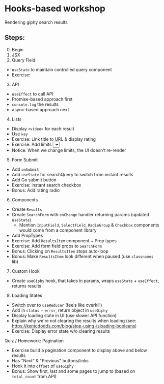 # Hooks-based workshop

Rendering giphy search results

## Steps:

0.  Begin
1.  JSX
1.  Query Field

- `useState` to maintain controlled query component
- Exercise:

3.  API

- `useEffect` to call API
- Promise-based approach first
- `console.log` the results
- async-based approach next

4.  Lists

- Display `<video>` for each result
- Use `key`
- Exercise: Link title to URL & display rating
- Exercise: Add limits <select>
- Notice: When we change limits, the UI doesn't re-render

5.  Form Submit

- Add `onSubmit`
- Add `useState` for searchQuery to switch from instant results
- Add Go submit button
- Exercise: instant search checkbox
- Bonus: Add rating radio

6.  Components

- Create `Results`
- Create `SearchForm` with `onChange` handler returning params (updated `useState`)
  - Mention `InputField`, `SelectField`, `RadioGroup` & `Checkbox` components would come from a component library
- Add PropTypes
- Exercise: Add `ResultsItem` component + Prop types
- Exercise: Add form field props to `SearchForm`
- Bonus: Clicking on `ResultsItem` stops auto-loop
- Bonus: Make `ResultsItem` look different when paused (use `classnames` lib)

7.  Custom Hook

- Create `useGiphy` hook, that takes in params, wraps `useState` + `useEffect`, returns results

8.  Loading States

- Switch over to `useReducer` (feels like overkill)
- Add in `status` + `error`, return object in `useGiphy`
- Display loading state in UI (use slower API function)
- Explain why we're not clearing the results when loading (see: https://kentcdodds.com/blog/stop-using-isloading-booleans)
- Exercise: Display error state w/o clearing results

Quiz / Homework: Pagination

- Exercise build a pagination component to display above and below results
- Has "Next" & "Previous" buttons/links
- Hook it into `offset` of `useGiphy`
- Bonus: Show first, last and some pages to jump to (based on `total_count` from API)
